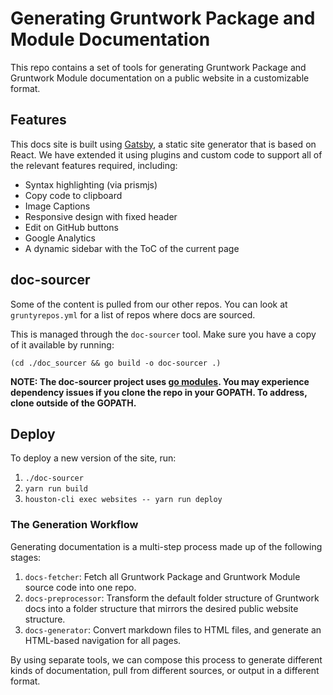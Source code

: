 # Generating Gruntwork Package and Module Documentation

This repo contains a set of tools for generating Gruntwork Package and Gruntwork Module documentation on a public website
in a customizable format.

## Features

This docs site is built using [Gatsby](https://www.gatsbyjs.org/), a static site generator that is based on React.
We have extended it using plugins and custom code to support all of the relevant features required, including:

- Syntax highlighting (via prismjs)
- Copy code to clipboard
- Image Captions
- Responsive design with fixed header
- Edit on GitHub buttons
- Google Analytics
- A dynamic sidebar with the ToC of the current page

## doc-sourcer

Some of the content is pulled from our other repos. You can look at `gruntyrepos.yml` for a list of repos where docs
are sourced.

This is managed through the `doc-sourcer` tool. Make sure you have a copy of it available by running:

```
(cd ./doc_sourcer && go build -o doc-sourcer .)
```

**NOTE: The doc-sourcer project uses [go modules](https://github.com/golang/go/wiki/Modules). You may experience
dependency issues if you clone the repo in your GOPATH. To address, clone outside of the GOPATH.**

## Deploy

To deploy a new version of the site, run:

1. `./doc-sourcer`
1. `yarn run build`
1. `houston-cli exec websites -- yarn run deploy`

### The Generation Workflow

Generating documentation is a multi-step process made up of the following stages:

1. `docs-fetcher`: Fetch all Gruntwork Package and Gruntwork Module source code into one repo.
2. `docs-preprocessor`: Transform the default folder structure of Gruntwork docs into a folder structure that mirrors
   the desired public website structure.
3. `docs-generator`: Convert markdown files to HTML files, and generate an HTML-based navigation for all pages.

By using separate tools, we can compose this process to generate different kinds of documentation, pull from different
sources, or output in a different format.
